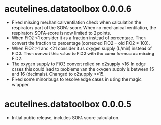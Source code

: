# acutelines.datatoolbox 0.0.0.6

* Fixed missing mechanical ventilation check when calculation the respiratory part of the SOFA-score. When no mechanical ventilation, the respiratory SOFA-score is now limited to 2 points.
* When FiO2 <1 consider it as a fraction instead of percentage. Then convert the fraction to percentage (corrected FiO2 = old FiO2 * 100).
* When FiO2 >1 and <21 consider it as oxygen supply (L/min) instead of FiO2. Then convert this value to FiO2 with the same formula as missing FiO2.
* The oxygen supply to FiO2 convert relied on o2supply <16. In edge cases this could lead to problems van the oxygen supply is between 15 and 16 (decimals). Changed to o2supply <=15.
* Fixed some minor bugs to resolve edge cases in using the magic wrapper.

# acutelines.datatoolbox 0.0.0.5

* Initial public release, includes SOFA score calculation.
